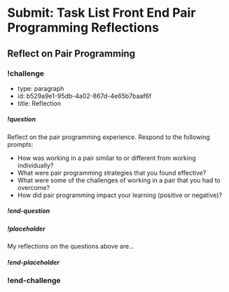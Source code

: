 # Submit: Task List Front End Pair Programming Reflections

## Reflect on Pair Programming

<!-- prettier-ignore-start -->
### !challenge
* type: paragraph
* id: b529a9e1-95db-4a02-867d-4e65b7baaf6f
* title: Reflection
##### !question

Reflect on the pair programming experience.  Respond to the following prompts:

- How was working in a pair similar to or different from working individually?
- What were pair programming strategies that you found effective?
- What were some of the challenges of working in a pair that you had to overcome?
- How did pair programming impact your learning (positive or negative)?

##### !end-question
##### !placeholder

My reflections on the questions above are...

##### !end-placeholder
### !end-challenge
<!-- prettier-ignore-end -->
